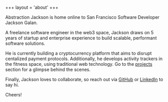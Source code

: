 +++
layout = 'about'
+++

Abstraction Jackson is home online to San Francisco Software Developer Jackson Galan.

A freelance software engineer in the web3 space, Jackson draws on 5 years of startup and enterprise experience to build scalable, performant software solutions.

He is currently building a cryptocurrency platform that aims to disrupt centalized payment protocols. Additionally, he develops activity trackers in the fitness space, using traditional web technology. Go to the [projects](/projects) section for a glimpse behind the scenes.

Finally, Jackson loves to collaborate, so reach out via [GitHub](https://github.com/abstractionjackson) or [LinkedIn](https://linkedin.com/in/jacksongalan) to say hi.

Cheers!